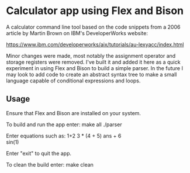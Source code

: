 # Calculator app using Flex and Bison

A calculator command line tool based on the code snippets from a 2006 article
by Martin Brown on IBM's DeveloperWorks website:

https://www.ibm.com/developerworks/aix/tutorials/au-lexyacc/index.html

Minor changes were made, most notably the assignment operator and storage
registers were removed.  I've built it and added it here as a quick
experiment in using Flex and Bison to build a simple parser.  In the
future I may look to add code to create an abstract syntax tree to make
a small language capable of conditional expressions and loops.


## Usage

Ensure that Flex and Bison are installed on your system.

To build and run the app enter:
make all
./parser

Enter equations such as:
1+2
3 * (4 + 5)
ans + 6   
sin(1)

Enter "exit" to quit the app.

To clean the build enter:
make clean


